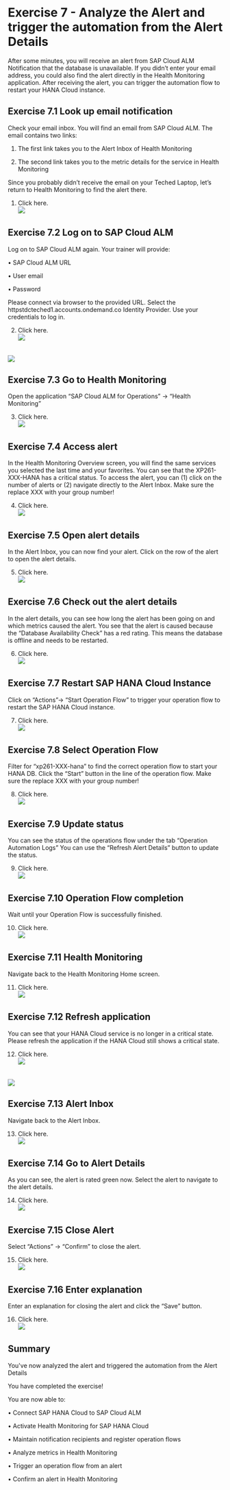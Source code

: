 # Exercise 7 - Analyze the Alert and trigger the automation from the Alert Details

After some minutes, you will receive an alert from SAP Cloud ALM Notification that the database is unavailable. If you didn’t enter your email address, you could also find the alert directly in the Health Monitoring application.
After receiving the alert, you can trigger the automation flow to restart your HANA Cloud instance.

## Exercise 7.1 Look up email notification

Check your email inbox. You will find an email from SAP Cloud ALM. 
The email contains two links:

1)	The first link takes you to the Alert Inbox of Health Monitoring

2)	The second link takes you to the metric details for the service in Health Monitoring

Since you probably didn’t receive the email on your Teched Laptop, let’s return to Health Monitoring to find the alert there.


1.	Click here.
<br>![](/exercises/ex7/images/7-1.png)


## Exercise 7.2 Log on to SAP Cloud ALM

Log on to SAP Cloud ALM again.
Your trainer will provide:

•	SAP Cloud ALM URL

•	User email

•	Password

Please connect via browser to the provided URL. Select the httpstdcteched1.accounts.ondemand.co Identity Provider.
Use your credentials to log in. 


2.	Click here.
<br>![](/exercises/ex7/images/7-2-1.png)

<br>![](/exercises/ex7/images/7-2-2.png)

## Exercise 7.3 Go to Health Monitoring

Open the application “SAP Cloud ALM for Operations” → “Health Monitoring”

3.	Click here.
<br>![](/exercises/ex7/images/7-3.png)

## Exercise 7.4 Access alert

In the Health Monitoring Overview screen, you will find the same services you selected the last time and your favorites. 
You can see that the XP261-XXX-HANA has a critical status.
To access the alert, you can (1) click on the number of alerts or (2) navigate directly to the Alert Inbox.
Make sure the replace XXX with your group number!


4.	Click here.
<br>![](/exercises/ex7/images/7-4.png)

## Exercise 7.5 Open alert details

In the Alert Inbox, you can now find your alert.
Click on the row of the alert to open the alert details.


5.	Click here.
<br>![](/exercises/ex7/images/7-5.png)

## Exercise 7.6 Check out the alert details

In the alert details, you can see how long the alert has been going on and which metrics caused the alert. 
You see that the alert is caused because the “Database Availability Check” has a red rating.
This means the database is offline and needs to be restarted.

6.	Click here.
<br>![](/exercises/ex7/images/7-6.png)

## Exercise 7.7 Restart SAP HANA Cloud Instance

Click on “Actions”→ “Start Operation Flow” to trigger your operation flow to restart the SAP HANA Cloud instance.

7.	Click here.
<br>![](/exercises/ex7/images/7-7.png)

## Exercise 7.8 Select Operation Flow

Filter for “xp261-XXX-hana” to find the correct operation flow to start your HANA DB.
Click the “Start” button in the line of the operation flow.
Make sure the replace XXX with your group number!

8.	Click here.
<br>![](/exercises/ex7/images/7-8.png)

## Exercise 7.9 Update status

You can see the status of the operations flow under the tab “Operation Automation Logs”
You can use the “Refresh Alert Details” button to update the status.

9.	Click here.
<br>![](/exercises/ex7/images/7-9.png)

## Exercise 7.10 Operation Flow completion

Wait until your Operation Flow is successfully finished.

10.	Click here.
<br>![](/exercises/ex7/images/7-10.png)

## Exercise 7.11 Health Monitoring

Navigate back to the Health Monitoring Home screen.

11.	Click here.
<br>![](/exercises/ex7/images/7-11.png)

## Exercise 7.12 Refresh application

You can see that your HANA Cloud service is no longer in a critical state.
Please refresh the application if the HANA Cloud still shows a critical state.

12.	Click here.
<br>![](/exercises/ex7/images/7-12-1.png)

<br>![](/exercises/ex7/images/7-12-2.png)

## Exercise 7.13 Alert Inbox

Navigate back to the Alert Inbox.

13.	Click here.
<br>![](/exercises/ex7/images/7-13.png)

## Exercise 7.14 Go to Alert Details

As you can see, the alert is rated green now.
Select the alert to navigate to the alert details.

14.	Click here.
<br>![](/exercises/ex7/images/7-14.png)

## Exercise 7.15 Close Alert

Select “Actions” → “Confirm” to close the alert.

15.	Click here.
<br>![](/exercises/ex7/images/7-15.png)

## Exercise 7.16 Enter explanation

Enter an explanation for closing the alert and click the “Save” button.

16.	Click here.
<br>![](/exercises/ex7/images/7-16.png)


## Summary

You've now analyzed the alert and triggered the automation from the Alert Details

You have completed the exercise!

You are now able to:

•	Connect SAP HANA Cloud to SAP Cloud ALM

•	Activate Health Monitoring for SAP HANA Cloud

•	Maintain notification recipients and register operation flows

•	Analyze metrics in Health Monitoring

•	Trigger an operation flow from an alert

•	Confirm an alert in Health Monitoring

